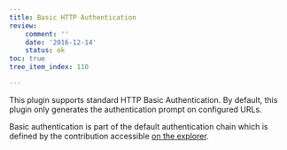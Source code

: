 ```yaml
---
title: Basic HTTP Authentication
review:
    comment: ''
    date: '2016-12-14'
    status: ok
toc: true
tree_item_index: 110

---
```

This plugin supports standard HTTP Basic Authentication. By default, this plugin only generates the authentication prompt on configured URLs.

Basic authentication is part of the default authentication chain which is defined by the contribution accessible [on the explorer](http://explorer.nuxeo.com/nuxeo/site/distribution/Nuxeo%20Platform%20LTS%202016-8.10/viewExtensionPoint/org.nuxeo.ecm.platform.ui.web.auth.service.PluggableAuthenticationService--chain).
